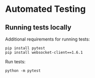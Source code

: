 # Automated Testing

## Running tests locally

Additional requirements for running tests:
```
pip install pytest
pip install websocket-client==1.6.1
```
Run tests:
```
python -m pytest
```